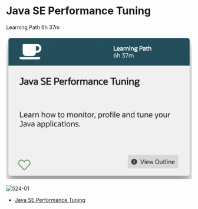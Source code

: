 # Java SE Performance Tuning

Learning Path 6h 37m

![portada](524-Java-SE-Performance-Tuning/images/524-portada.png)

![524-01](524-Java-SE-Performance-Tuning/images/512-01.png)

* [Java SE Performance Tuning](524-Java-SE-Performance-Tuning/01-Java-Performance-Tuning.md)
